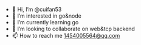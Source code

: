 - 👋 Hi, I’m @cuifan53
- 👀 I’m interested in go&node
- 🌱 I’m currently learning go
- 💞️ I’m looking to collaborate on web&tcp backend
- 📫 How to reach me 1454005564@qq.com

<!---
cuifan53/cuifan53 is a ✨ special ✨ repository because its `README.md` (this file) appears on your GitHub profile.
You can click the Preview link to take a look at your changes.
--->
